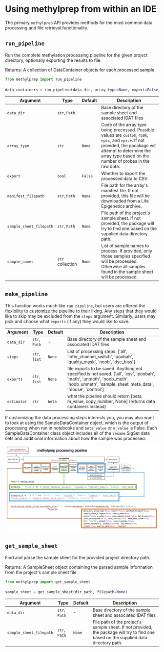 # Using methylprep from within an IDE

The primary `methylprep` API provides methods for the most common data processing and file retrieval functionality.

## `run_pipeline`

Run the complete methylation processing pipeline for the given project directory, optionally exporting the results to file.

Returns: A collection of DataContainer objects for each processed sample

```python
from methylprep import run_pipeline

data_containers = run_pipeline(data_dir, array_type=None, export=False, manifest_filepath=None, sample_sheet_filepath=None, sample_names=None)
```

Argument | Type | Default | Description
--- | --- | --- | ---
`data_dir` | `str`, `Path` | - | Base directory of the sample sheet and associated IDAT files
`array_type` | `str` | `None` | Code of the array type being processed. Possible values are `custom`, `450k`, `epic`, and `epic+`. If not provided, the pacakage will attempt to determine the array type based on the number of probes in the raw data.
`export` | `bool` | `False` | Whether to export the processed data to CSV
`manifest_filepath` | `str`, `Path` | `None` | File path for the array's manifest file. If not provided, this file will be downloaded from a Life Epigenetics archive.
`sample_sheet_filepath` | `str`, `Path` | `None` | File path of the project's sample sheet. If not provided, the package will try to find one based on the supplied data directory path.
`sample_names` | `str` collection | `None` | List of sample names to process. If provided, only those samples specified will be processed. Otherwise all samples found in the sample sheet will be processed.

## `make_pipeline`

This function works much like `run_pipeline`, but users are offered the flexibility to customize the pipeline to their liking. Any steps that they would like to skip may be excluded from the `steps` argument. Similarly, users may pick and choose what `exports` (if any) they would like to save. 

Argument | Type | Default | Description
--- | --- | --- | ---
`data_dir` | `str`, `Path` | - | Base directory of the sample sheet and associated IDAT files
`steps` | `str`, `list` | `None` | List of processing steps: ['all', 'infer_channel_switch', 'poobah', 'quality_mask', 'noob', 'dye_bias']
`exports` | `str`, `list` | `None` | file exports to be saved. Anything not specified is not saved. ['all', 'csv', 'poobah', 'meth', 'unmeth', 'noob_meth', 'noob_unmeth', 'sample_sheet_meta_data', 'mouse', 'control']
`estimator` | `str` | `beta` | what the pipeline should return [beta, m_value,  copy_number,  None] (returns data containers instead)

If customizing the data processing steps interests you, you may also want to look at using the SampleDataContainer object, which is the output of processing when run in notebooks and `beta_value` or `m_value` is False. Each SampleDataContainer class object includes all of the `sesame` SigSet data sets and additional information about how the sample was processed.

<img src="docs/processing_pipeline.png" width="800"/>


## `get_sample_sheet`

Find and parse the sample sheet for the provided project directory path.

Returns: A SampleSheet object containing the parsed sample information from the project's sample sheet file

```python
from methylprep import get_sample_sheet

sample_sheet = get_sample_sheet(dir_path, filepath=None)
```

Argument | Type | Default | Description
--- | --- | --- | ---
`data_dir` | `str`, `Path` | - | Base directory of the sample sheet and associated IDAT files
`sample_sheet_filepath` | `str`, `Path` | `None` | File path of the project's sample sheet. If not provided, the package will try to find one based on the supplied data directory path.

